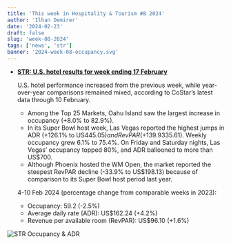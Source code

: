 ```yaml
---
title: 'This week in Hospitality & Tourism #8 2024'
author: 'Ilhan Demirer'
date: '2024-02-23'
draft: false
slug: 'week-08-2024'
tags: ['news', 'str']
banner: '2024-week-08-occupancy.svg'
---
```


- **[STR: U.S. hotel results for week ending 17 February](https://str.com/press-release/us-hotel-results-week-ending-17-february)**

  U.S. hotel performance increased from the previous week, while year-over-year comparisons remained mixed, according to CoStar’s latest data through 10 February.

  - Among the Top 25 Markets, Oahu Island saw the largest increase in occupancy (+8.0% to 82.9%).
  - In its Super Bowl host week, Las Vegas reported the highest jumps in ADR (+126.1% to US$445.05) and RevPAR (+139.9% to US$335.61). Weekly occupancy grew 6.1% to 75.4%. On Friday and Saturday nights, Las Vegas’ occupancy topped 80%, and ADR ballooned to more than US$700.
  - Although Phoenix hosted the WM Open, the market reported the steepest RevPAR decline (-33.9% to US$198.13) because of comparison to its Super Bowl host period last year.

  4-10 Feb 2024 (percentage change from comparable weeks in 2023):

  - Occupancy: 59.2 (-2.5%)
  - Average daily rate (ADR): US$162.24 (+4.2%)
  - Revenue per available room (RevPAR): US$96.10 (+1.6%)

![STR Occupancy & ADR](/images/blogimages/2024-week-08-occupancy.svg)
